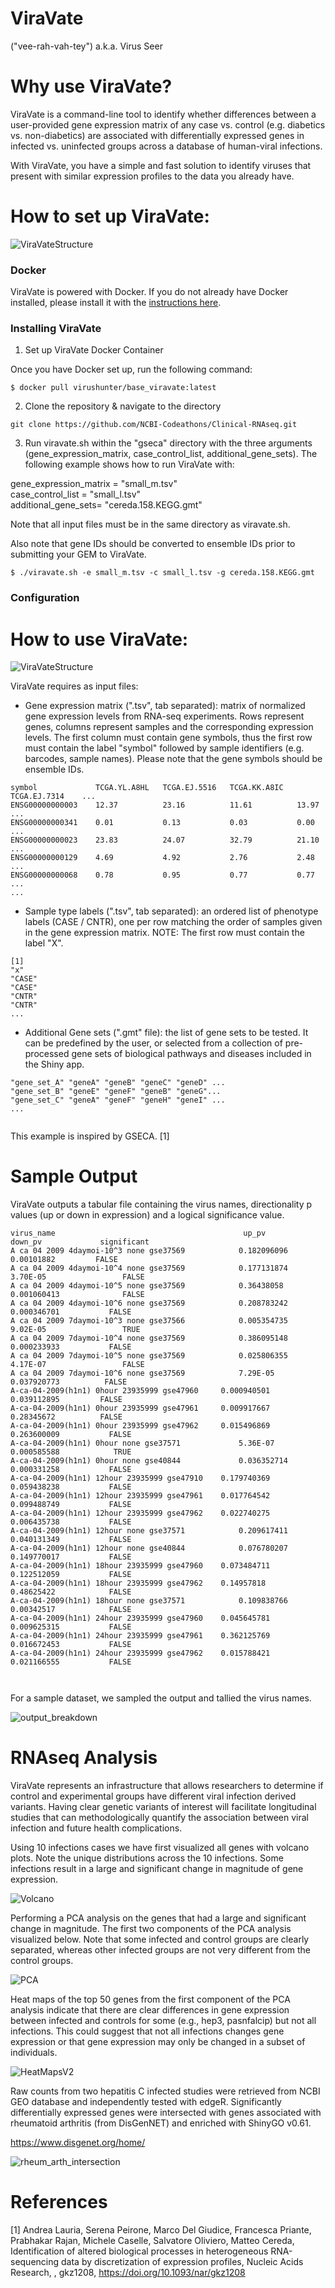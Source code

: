 # ViraVate 
("vee-rah-vah-tey")
a.k.a. Virus Seer
 
# Why use ViraVate?

ViraVate is a command-line tool to identify whether differences between a user-provided gene expression matrix of any case vs. control (e.g. diabetics vs. non-diabetics) are associated with differentially expressed genes in infected vs. uninfected groups across a database of human-viral infections.

With ViraVate, you have a simple and fast solution to identify viruses that present with similar expression profiles to the data you already have. 

# How to set up ViraVate:

![ViraVateStructure](Figures/code_structure_for_readme.png)

### Docker

ViraVate is powered with Docker. If you do not already have Docker installed, please install it with the [instructions here](https://docs.docker.com/install/).

### Installing ViraVate

1. Set up ViraVate Docker Container

Once you have Docker set up, run the following command:

```console
$ docker pull virushunter/base_viravate:latest
```

2. Clone the repository & navigate to the directory
<pre><code>git clone https://github.com/NCBI-Codeathons/Clinical-RNAseq.git
</code></pre>

3. Run viravate.sh within the "gseca" directory with the three arguments (gene_expression_matrix, case_control_list, additional_gene_sets). The following example shows how to run ViraVate with: <br/>

gene_expression_matrix = "small_m.tsv" <br/>
case_control_list = "small_l.tsv" <br/>
additional_gene_sets= "cereda.158.KEGG.gmt" <br/>

Note that all input files must be in the same directory as viravate.sh.

Also note that gene IDs should be converted to ensemble IDs prior to submitting your GEM to ViraVate.

```console
$ ./viravate.sh -e small_m.tsv -c small_l.tsv -g cereda.158.KEGG.gmt
```

### Configuration

# How to use ViraVate:

![ViraVateStructure](Figures/UnserInterfaceFlowChartV2.png)

ViraVate requires as input files:

-  Gene expression matrix (".tsv", tab separated): matrix of normalized gene expression levels from RNA-seq experiments. Rows represent genes, columns represent samples and the corresponding expression levels. The first column must contain gene symbols, thus the first row must contain the label "symbol" followed by sample identifiers (e.g. barcodes, sample names). Please note that the gene symbols should be ensemble IDs. 
```
symbol             TCGA.YL.A8HL   TCGA.EJ.5516   TCGA.KK.A8IC   TCGA.EJ.7314    ...
ENSG00000000003    12.37          23.16          11.61          13.97           ...
ENSG00000000341    0.01           0.13           0.03           0.00            ...
ENSG00000000023    23.83          24.07          32.79          21.10           ...
ENSG00000000129    4.69           4.92           2.76           2.48            ...
ENSG00000000068    0.78           0.95           0.77           0.77            ...
...

```

-  Sample type labels (".tsv", tab separated): an ordered list of phenotype labels (CASE / CNTR), one per row matching the order of samples given in the gene expression matrix. NOTE: The first row must contain the label "X".

```
[1]
"x"
"CASE"
"CASE"
"CNTR"
"CNTR"
...

```

-  Additional Gene sets (".gmt" file): the list of gene sets to be tested. It can be predefined by the user, or selected from a collection of pre-processed gene sets of biological pathways and diseases included in the Shiny app.

```
"gene_set_A" "geneA" "geneB" "geneC" "geneD" ...
"gene_set_B" "geneE" "geneF" "geneB" "geneG"...
"gene_set_C" "geneA" "geneF" "geneH" "geneI" ...
...
 
```

This example is inspired by GSECA. [1]

# Sample Output

ViraVate outputs a tabular file containing the virus names, directionality p values (up or down in expression) and a logical significance value. 

```
virus_name	                                        up_pv	           down_pv	           significant
A ca 04 2009 4daymoi-10^3 none gse37569	           0.182096096	     0.00101882	        FALSE
A ca 04 2009 4daymoi-10^4 none gse37569	           0.177131874		    3.70E-05		         FALSE
A ca 04 2009 4daymoi-10^5 none gse37569	           0.36438058		     0.001060413		      FALSE
A ca 04 2009 4daymoi-10^6 none gse37569	           0.208783242		    0.000346701		      FALSE
A ca 04 2009 7daymoi-10^3 none gse37566            0.005354735		    9.02E-05		         TRUE
A ca 04 2009 7daymoi-10^4 none gse37569	           0.386095148		    0.000233933		      FALSE
A ca 04 2009 7daymoi-10^5 none gse37569	           0.025806355		    4.17E-07		         FALSE
A ca 04 2009 7daymoi-10^6 none gse37569	           7.29E-05		       0.037920773	      	FALSE
A-ca-04-2009(h1n1) 0hour 23935999 gse47960	   0.000940501		        0.039112895	      	FALSE
A-ca-04-2009(h1n1) 0hour 23935999 gse47961	   0.009917667		        0.28345672        	FALSE
A-ca-04-2009(h1n1) 0hour 23935999 gse47962	   0.015496869		        0.263600009		      FALSE
A-ca-04-2009(h1n1) 0hour none gse37571	           5.36E-07		       0.000585588		      TRUE
A-ca-04-2009(h1n1) 0hour none gse40844	           0.036352714		    0.000331258		      FALSE
A-ca-04-2009(h1n1) 12hour 23935999 gse47910    0.179740369		        0.059438238		      FALSE
A-ca-04-2009(h1n1) 12hour 23935999 gse47961    0.017764542		        0.099488749		      FALSE
A-ca-04-2009(h1n1) 12hour 23935999 gse47962    0.022740275		        0.006435738		      FALSE
A-ca-04-2009(h1n1) 12hour none gse37571	           0.209617411		    0.040131349		      FALSE
A-ca-04-2009(h1n1) 12hour none gse40844	           0.076780207		    0.149770017		      FALSE
A-ca-04-2009(h1n1) 18hour 23935999 gse47960	   0.073484711		        0.122512059		      FALSE
A-ca-04-2009(h1n1) 18hour 23935999 gse47962	   0.14957818		         0.48625422		       FALSE
A-ca-04-2009(h1n1) 18hour none gse37571	           0.109838766		     0.00342517		       FALSE
A-ca-04-2009(h1n1) 24hour 23935999 gse47960	   0.045645781		        0.009625315		      FALSE
A-ca-04-2009(h1n1) 24hour 23935999 gse47961	   0.362125769		        0.016672453		      FALSE
A-ca-04-2009(h1n1) 24hour 23935999 gse47962    0.015788421		        0.021166555		      FALSE



```

For a sample dataset, we sampled the output and tallied the virus names.

![output_breakdown](Figures/viravate_out_breakdown.png)

# RNAseq Analysis

ViraVate represents an infrastructure that allows researchers to determine if control and experimental groups have different viral infection derived variants.  Having clear genetic variants of interest will facilitate longitudinal studies that can methodologically quantify the association between viral infection and future health complications.

Using 10 infections cases we have first visualized all genes with volcano plots. Note the unique distributions across the 10 infections. Some infections result in a large and significant change in magnitude of gene expression.

![Volcano](Figures/Volcano.png)

Performing a PCA analysis on the genes that had a large and significant change in magnitude.  The first two components of the PCA analysis visualized below.  Note that some infected and control groups are clearly separated, whereas other infected groups are not very different from the control groups. 

![PCA](Figures/PCA.png)

Heat maps of the top 50 genes from the first component of the  PCA analysis indicate that there are clear differences in gene expression between infected and controls for some (e.g., hep3, pasnfalcip) but not all infections. This could suggest that not all infections changes gene expression or that gene expression may only be changed in a subset of individuals. 

![HeatMapsV2](Figures/HeatMapsV2.png)

Raw counts from two hepatitis C infected studies were retrieved from NCBI GEO database and independently tested with edgeR. Significantly differentially expressed genes were intersected with genes associated with rheumatoid arthritis (from DisGenNET) and enriched with ShinyGO v0.61. 

https://www.disgenet.org/home/



![rheum_arth_intersection](Figures/rheum_athrit_intersection.png)


# References

[1] Andrea Lauria, Serena Peirone, Marco Del Giudice, Francesca Priante, Prabhakar Rajan, Michele Caselle, Salvatore Oliviero, Matteo Cereda, Identification of altered biological processes in heterogeneous RNA-sequencing data by discretization of expression profiles, Nucleic Acids Research, , gkz1208, https://doi.org/10.1093/nar/gkz1208
